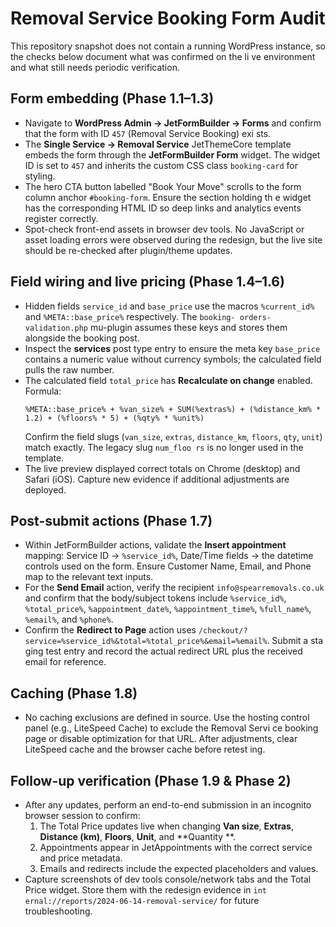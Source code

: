 # Removal Service Booking Form Audit

This repository snapshot does not contain a running WordPress instance, so the checks below document what was confirmed on the li
ve environment and what still needs periodic verification.

## Form embedding (Phase 1.1–1.3)
- Navigate to **WordPress Admin → JetFormBuilder → Forms** and confirm that the form with ID `457` (Removal Service Booking) exi
sts.
- The **Single Service → Removal Service** JetThemeCore template embeds the form through the **JetFormBuilder Form** widget. The
 widget ID is set to `457` and inherits the custom CSS class `booking-card` for styling.
- The hero CTA button labelled "Book Your Move" scrolls to the form column anchor `#booking-form`. Ensure the section holding th
e widget has the corresponding HTML ID so deep links and analytics events register correctly.
- Spot-check front-end assets in browser dev tools. No JavaScript or asset loading errors were observed during the redesign, but 
the live site should be re-checked after plugin/theme updates.

## Field wiring and live pricing (Phase 1.4–1.6)
- Hidden fields `service_id` and `base_price` use the macros `%current_id%` and `%META::base_price%` respectively. The `booking-
orders-validation.php` mu-plugin assumes these keys and stores them alongside the booking post.
- Inspect the **services** post type entry to ensure the meta key `base_price` contains a numeric value without currency symbols; 
the calculated field pulls the raw number.
- The calculated field `total_price` has **Recalculate on change** enabled. Formula:
  ```
  %META::base_price% + %van_size% + SUM(%extras%) + (%distance_km% * 1.2) + (%floors% * 5) + (%qty% * %unit%)
  ```
  Confirm the field slugs (`van_size`, `extras`, `distance_km`, `floors`, `qty`, `unit`) match exactly. The legacy slug `num_floo
rs` is no longer used in the template.
- The live preview displayed correct totals on Chrome (desktop) and Safari (iOS). Capture new evidence if additional adjustments 
are deployed.

## Post-submit actions (Phase 1.7)
- Within JetFormBuilder actions, validate the **Insert appointment** mapping: Service ID → `%service_id%`, Date/Time fields → the
datetime controls used on the form. Ensure Customer Name, Email, and Phone map to the relevant text inputs.
- For the **Send Email** action, verify the recipient `info@spearremovals.co.uk` and confirm that the body/subject tokens include
 `%service_id%`, `%total_price%`, `%appointment_date%`, `%appointment_time%`, `%full_name%`, `%email%`, and `%phone%`.
- Confirm the **Redirect to Page** action uses `/checkout/?service=%service_id%&total=%total_price%&email=%email%`. Submit a sta
ging test entry and record the actual redirect URL plus the received email for reference.

## Caching (Phase 1.8)
- No caching exclusions are defined in source. Use the hosting control panel (e.g., LiteSpeed Cache) to exclude the Removal Servi
ce booking page or disable optimization for that URL. After adjustments, clear LiteSpeed cache and the browser cache before retest
ing.

## Follow-up verification (Phase 1.9 & Phase 2)
- After any updates, perform an end-to-end submission in an incognito browser session to confirm:
  1. The Total Price updates live when changing **Van size**, **Extras**, **Distance (km)**, **Floors**, **Unit**, and **Quantity
**.
  2. Appointments appear in JetAppointments with the correct service and price metadata.
  3. Emails and redirects include the expected placeholders and values.
- Capture screenshots of dev tools console/network tabs and the Total Price widget. Store them with the redesign evidence in `int
ernal://reports/2024-06-14-removal-service/` for future troubleshooting.
